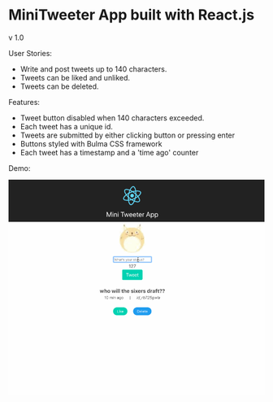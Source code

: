 # MiniTweeter App built with React.js
v 1.0
	

User Stories:
- Write and post tweets up to 140 characters. 
- Tweets can be liked and unliked.
- Tweets can be deleted.


Features: 
- Tweet button disabled when 140 characters exceeded.
- Each tweet has a unique id.
- Tweets are submitted by either clicking button or pressing enter
- Buttons styled with Bulma CSS framework
- Each tweet has a timestamp and a 'time ago' counter


Demo:

![alt tag](https://github.com/bobbyleeacn/Mini-Tweeter-App/blob/master/img/tweeter_app.gif)

